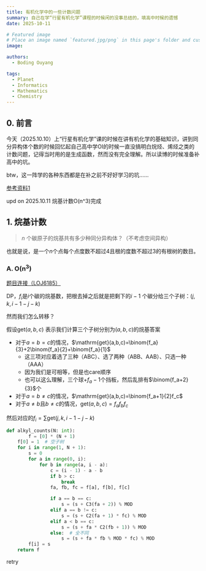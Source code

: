 ```yaml
---
title: 有机化学中的一些计数问题
summary: 自己在学“行星有机化学”课程的时候闲的没事总结的，填高中时候的遗憾
date: 2025-10-11

# Featured image
# Place an image named `featured.jpg/png` in this page's folder and customize its options here.
image:

authors:
  - Boding Ouyang

tags:
  - Planet
  - Informatics
  - Mathematics
  - Chemistry
---
```


## 0. 前言

今天（2025.10.10）上“行星有机化学”课的时候在讲有机化学的基础知识，讲到同分异构体个数的时候回忆起自己高中学OI的时候一直没搞明白烷烃、烯烃之类的计数问题，记得当时用的是生成函数，然而没有完全理解。所以读博的时候准备补高中的坑。

btw，这一阵学的各种东西都是在补之前不好好学习的坑……

[参考资料1](https://blog.csdn.net/ygmjsjdboy/article/details/107642613)

upd on 2025.10.11 烷基计数O(n^3)完成

## 1. 烷基计数

> $n$ 个碳原子的烷基共有多少种同分异构体？（不考虑空间异构）

也就是说，是一个$n$个点每个点度数不超过4且根的度数不超过3的有根树的数目。

### A. $\mathrm{O(n^3)}$

[题目连接（LOJ6185）](https://loj.ac/p/6185)

DP，$f_i$是$i$个碳的烷基数，把根去掉之后就是把剩下的$i-1$ 个碳分给三个子树：$(j,k,i-1-j-k)$

然而我们怎么转移？

假设$\mathrm{get}(a,b,c)$ 表示我们计算三个子树分别为$(a,b,c)$的烷基答案

- 对于$a=b=c$的情况，$\mathrm{get}(a,b,c)=\binom{f_a}{3}+2\binom{f_a}{2}+\binom{f_a}{1}$
  - 这三项对应着选了三种（ABC）、选了两种（ABB、AAB）、只选一种（AAA）
  - 因为我们是可相等，但是也care顺序
  - 也可以这么理解，三个球+$f_a -1$个挡板，然后乱排有$\binom{f_a+2}{3}$个
- 对于$a=b\neq c$的情况，$\mathrm{get}(a,b,c)=\binom{f_a+1}{2}f_c$
- 对于$a\neq b$且$b\neq c$的情况，$\mathrm{get}(a,b,c)=f_a f_b f_c$

然后对应的$f_i=\sum\mathrm{get}(j,k,i-1-j-k)$

```python
def alkyl_counts(N: int):
		f = [0] * (N + 1)
    f[0] = 1  # 空子树
    for i in range(1, N + 1):
        s = 0
        for a in range(0, i):
            for b in range(a, i - a):
                c = (i - 1) - a - b
                if b > c:
                    break
                fa, fb, fc = f[a], f[b], f[c]

                if a == b == c:
                    s = (s + C3(fa + 2)) % MOD
                elif a == b != c:
                    s = (s + C2(fa + 1) * fc) % MOD
                elif a < b == c:
                    s = (s + fa * C2(fb + 1)) % MOD
                else:  # 全不同
                    s = (s + fa * fb % MOD * fc) % MOD
        f[i] = s
    return f
```

retry



